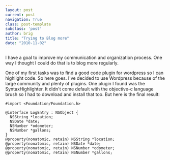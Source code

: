 ```yaml
---
layout: post
current: post
navigation: True
class: post-template
subclass: 'post'
author: brig
title: "Trying to Blog more"
date: "2010-11-02"
---
```


I have a goal to improve my communication and organization process. One way I thought I could do that is to blog more regularly.

One of my first tasks was to find a good code plugin for wordpress so I can highlight code. So here goes. I've decided to use Wordpress because of the large community and plenty of plugins. One plugin I found was the SyntaxHighlighter. It didn't come default with the objective-c language brush so I had to download and install that too. But here is the final result:

```oc
#import <Foundation/Foundation.h>

@interface LogEntry : NSObject {
  NSString *location;
  NSDate *date;
  NSNumber *odometer;
  NSNumber *gallons;
}
@property(nonatomic, retain) NSString *location;
@property(nonatomic, retain) NSDate *date;
@property(nonatomic, retain) NSNumber *odometer;
@property(nonatomic, retain) NSNumber *gallons;
```
